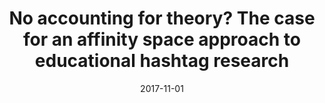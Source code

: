 ---
types: ["publication"]
date: 2017-11-01
layout: publication
publication_types: "conference presentation"
title: "No accounting for theory? The case for an affinity space approach to educational hashtag research"
co-authors: ["Bret Staudt Willet","Josh Rosenberg","Matt Koehler"]
outlets: ["Association for Educational Communications and Technology"]
projects: [""]
topics: ["research methodology and ethics","affinity spaces","social media","Twitter"]
methods: ["non-empirical"]
link: ""
link_type: ""
summary: ""
citation: "<strong>Greenhalgh</strong>, S. P., Staudt Willet, K. B., Rosenberg, J. M., & Koehler, M. J. (2017, November). <em>No accounting for theory? The case for an affinity space approach to educational hashtag research</em>. Paper presented at the Association for Educational Communications and Technology International Convention."
---